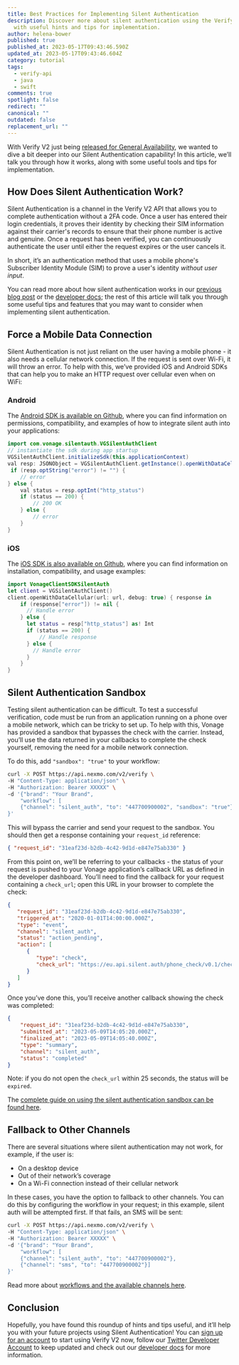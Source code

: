 ```yaml
---
title: Best Practices for Implementing Silent Authentication
description: Discover more about silent authentication using the Verify V2 API,
  with useful hints and tips for implementation.
author: helena-bower
published: true
published_at: 2023-05-17T09:43:46.590Z
updated_at: 2023-05-17T09:43:46.604Z
category: tutorial
tags:
  - verify-api
  - java
  - swift
comments: true
spotlight: false
redirect: ""
canonical: ""
outdated: false
replacement_url: ""
---
```

With Verify V2 just being [released for General Availability](http://www.developer.vonage.com/vonage-verify-v2-is-now-ga-for-2fa-integrations), we wanted to dive a bit deeper into our Silent Authentication capability! In this article, we’ll talk you through how it works, along with some useful tools and tips for implementation.

## How Does Silent Authentication Work?

Silent Authentication is a channel in the Verify V2 API that allows you to complete authentication without a 2FA code. Once a user has entered their login credentials, it proves their identity by checking their SIM information against their carrier's records to ensure that their phone number is active and genuine. Once a request has been verified, you can continuously authenticate the user until either the request expires or the user cancels it.

In short, it’s an authentication method that uses a mobile phone's Subscriber Identity Module (SIM) to prove a user's identity *without user input*.

You can read more about how silent authentication works in our [previous blog post](https://developer.vonage.com/en/blog/introducing-vonage-silent-authentication) or the [developer docs](https://developer.vonage.com/en/verify/verify-v2/guides/silent-authentication); the rest of this article will talk you through some useful tips and features that you may want to consider when implementing silent authentication.

## Force a Mobile Data Connection

Silent Authentication is not just reliant on the user having a mobile phone - it also needs a cellular network connection. If the request is sent over Wi-Fi, it will throw an error. To help with this, we’ve provided iOS and Android SDKs that can help you to make an HTTP request over cellular even when on WiFi:

### Android

The [Android SDK is available on Github](https://github.com/Vonage/verify-silent-auth-sdk-android), where you can find information on permissions, compatibility, and examples of how to integrate silent auth into your applications:

```java
import com.vonage.silentauth.VGSilentAuthClient
// instantiate the sdk during app startup
VGSilentAuthClient.initializeSdk(this.applicationContext)
val resp: JSONObject = VGSilentAuthClient.getInstance().openWithDataCellular(URL(endpoint), false)
 if (resp.optString("error") != "") {
    // error
} else {
    val status = resp.optInt("http_status")
    if (status == 200) {
        // 200 OK
    } else {
        // error
    }
}
```

### i﻿OS

The [iOS SDK is also available on Github](https://github.com/Vonage/verify-silent-auth-sdk-ios), where you can find information on installation, compatibility, and usage examples:

```swift
import VonageClientSDKSilentAuth
let client = VGSilentAuthClient()
client.openWithDataCellular(url: url, debug: true) { response in
    if (response["error"]) != nil {
      // Handle error
    } else {
      let status = resp["http_status"] as! Int
      if (status == 200) {
          // Handle response
      } else {
        // Handle error
      }
    }
}
```

## Silent Authentication Sandbox

Testing silent authentication can be difficult. To test a successful verification, code must be run from an application running on a phone over a mobile network, which can be tricky to set up. To help with this, Vonage has provided a sandbox that bypasses the check with the carrier. Instead, you’ll use the data returned in your callbacks to complete the check yourself, removing the need for a mobile network connection.

To do this, add `"sandbox": "true"` to your workflow:

```bash
curl -X POST https://api.nexmo.com/v2/verify \
-H "Content-Type: application/json" \
-H "Authorization: Bearer XXXXX" \
-d '{"brand": "Your Brand",
    "workflow": [
    {"channel": "silent_auth", "to": "447700900002", "sandbox": "true"}
}'
```

This will bypass the carrier and send your request to the sandbox. You should then get a response containing your `request_id` reference:

```json
{ "request_id": "31eaf23d-b2db-4c42-9d1d-e847e75ab330" }
```

From this point on, we’ll be referring to your callbacks - the status of your request is pushed to your Vonage application’s callback URL as defined in the developer dashboard. You’ll need to find the callback for your request containing a `check_url`; open this URL in your browser to complete the check:

```json
{
   "request_id": "31eaf23d-b2db-4c42-9d1d-e847e75ab330",
   "triggered_at": "2020-01-01T14:00:00.000Z",
   "type": "event",
   "channel": "silent_auth",
   "status": "action_pending",
   "action": [
      {
         "type": "check",
         "check_url": "https://eu.api.silent.auth/phone_check/v0.1/checks/:id/redirect"
      }
   ]
}
```

Once you’ve done this, you’ll receive another callback showing the check was completed:

```json
{
    "request_id": "31eaf23d-b2db-4c42-9d1d-e847e75ab330",
    "submitted_at": "2023-05-09T14:05:20.000Z",
    "finalized_at": "2023-05-09T14:05:40.000Z",
    "type": "summary",
    "channel": "silent_auth",
    "status": "completed"
}
```

Note: if you do not open the `check_url` within 25 seconds, the status will be `expired`.

The [complete guide on using the silent authentication sandbox can be found here](https://developer.vonage.com/en/verify/verify-v2/guides/silent-auth-sandbox).

## Fallback to Other Channels

There are several situations where silent authentication may not work, for example, if the user is:

* On a desktop device
* Out of their network’s coverage
* On a Wi-Fi connection instead of their cellular network

In these cases, you have the option to fallback to other channels. You can do this by configuring the workflow in your request; in this example, silent auth will be attempted first. If that fails, an SMS will be sent:

```bash
curl -X POST https://api.nexmo.com/v2/verify \
-H "Content-Type: application/json" \
-H "Authorization: Bearer XXXXX" \
-d '{"brand": "Your Brand",
    "workflow": [
    {"channel": "silent_auth", "to": "447700900002"},
    {"channel": "sms", "to": "447700900002"}]
}'
```

Read more about [workflows and the available channels here](https://developer.vonage.com/en/verify/verify-v2/overview#workflows).

## Conclusion

Hopefully, you have found this roundup of hints and tips useful, and it’ll help you with your future projects using Silent Authentication! You can [sign up for an account](https://dashboard.nexmo.com/) to start using Verify V2 now, follow our [Twitter Developer Account](https://twitter.com/VonageDev) to keep updated and check out our [developer docs](https://developer.vonage.com/en/verify/verify-v2/overview) for more information.